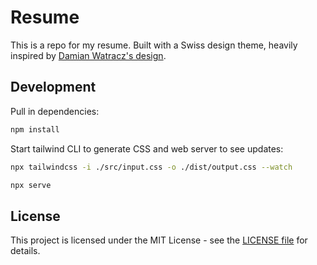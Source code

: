 # Resume

This is a repo for my resume. Built with a Swiss design theme, heavily inspired by [Damian Watracz's design](https://dribbble.com/shots/1768058-Swiss-Style-Resume-2014).

## Development

Pull in dependencies:

```bash
npm install
```

Start tailwind CLI to generate CSS and web server to see updates:

```bash
npx tailwindcss -i ./src/input.css -o ./dist/output.css --watch

npx serve
```

## License

This project is licensed under the MIT License - see the [LICENSE file](LICENSE) for details.
